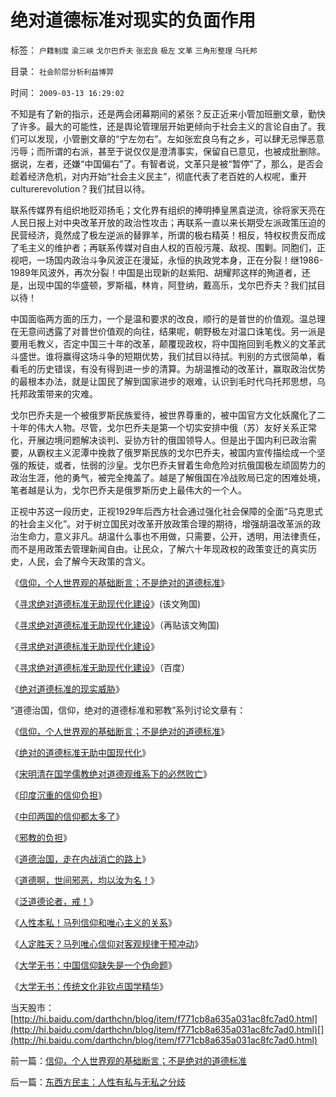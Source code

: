 # 绝对道德标准对现实的负面作用

标签： `户籍制度` `渝三峡` `戈尔巴乔夫` `张宏良` `极左` `文革` `三角形整理` `乌托邦` 

目录： `社会阶层分析利益博羿`

时间： `2009-03-13 16:29:02`

不知是有了新的指示，还是两会闭幕期间的紧张？反正近来小管加班删文章，勤快了许多。最大的可能性，还是舆论管理层开始更倾向于社会主义的言论自由了。我们可以发现，小管删文章的“宁左勿右”。左如张宏良乌有之乡，可以肆无忌惮恶意污辱；而所谓的右派，甚至于说仅仅是澄清事实，保留自已意见，也被成批删除。据说，左者，还嫌“中国偏右”了。有智者说，文革只是被“暂停”了，那么，是否会趁着经济危机，对内开始“社会主义民主”，彻底代表了老百姓的人权呢，重开culturerevolution？我们拭目以待。

联系传媒界有组织地贬邓扬毛；文化界有组织的捧明捧皇黑袁逆流，徐将家天亮在人民日报上对中央改革开放的政治性攻击；再联系一直以来长期受左派政策压迫的民营经济，竟然成了极左逆派的替罪羊，所谓的极右精英！相反，特权权贵反而成了毛主义的维护者；再联系传媒对自由人权的百般污蔑、敌视、围剿。同胞们，正视吧，一场国内政治斗争风波正在漫延，永恒的执政党本身，正在分裂！继1986-1989年风波外，再次分裂！中国是出现新的赵紫阳、胡耀邦这样的殉道者，还是，出现中国的华盛顿，罗斯福，林肯，阿登纳，戴高乐，戈尔巴乔夫？我们拭目以待！

中国面临两方面的压力，一个是温和要求的改良，顺行的是普世的价值观。温总理在无意间透露了对普世价值观的向往，结果呢，朝野极左对温口诛笔伐。另一派是要用毛教义，否定中国三十年的改革，颠覆现政权，将中国拖回到毛教义的文革武斗盛世。谁将赢得这场斗争的短期优势，我们拭目以待拭。判别的方式很简单，看看毛的历史错误，有没有得到进一步的清算。为胡温推动的改革计，赢取政治优势的最根本办法，就是让国民了解到国家进步的艰难，认识到毛时代乌托邦思想，乌托邦政策带来的灾难。

戈尔巴乔夫是一个被俄罗斯民族爱待，被世界尊重的，被中国官方文化妖魔化了二十年的伟大人物。尽管，戈尔巴乔夫是第一个切实安排中俄（苏）友好关系正常化，开展边境问题解决谈判、妥协方针的俄国领导人。但是出于国内利已政治需要，从霸权主义泥潭中挽救了俄罗斯民族的戈尔巴乔夫，被国内宣传描绘成一个坚强的叛徒，或者，怯弱的沙皇。戈尔巴乔夫冒着生命危险对抗俄国极左顽固势力的政治生涯，他的勇气，被完全掩盖了。越是了解俄国在冷战败局已定的困难处境，笔者越是认为，戈尔巴乔夫是俄罗斯历史上最伟大的一个人。

正视中苏这一段历史，正视1929年后西方社会通过强化社会保障的全面“马克思式的社会主义化”。对于树立国民对改革开放政策合理的期待，增强胡温改革派的政治生命力，意义非凡。胡温什么事也不用做，只需要，公开，透明，用法律责任，而不是用政策去管理新闻自由。让民众，了解六十年现政权的政策变迁的真实历史，人民，会了解今天政策的含义。

《[信仰，个人世界观的基础断言；不是绝对的道德标准](../../../2009/3/11/信仰，个人世界观的基础断言；不是绝对的道德标准.md)》

《[寻求绝对道德标准无助现代化建设](http://blog.sina.com.cn/s/blog_5563a64d0100c6eq.html)》(该文殉国)

《[寻求绝对道德标准无助现代化建设](http://blog.sina.com.cn/s/blog_5563a64d0100c6eq.html)》（再贴该文殉国)

《[寻求绝对道德标准无助现代化建设](http://blog.sina.com.cn/s/blog_5563a64d0100d54d.html)》

《[寻求绝对道德标准无助现代化建设](http://hi.baidu.com/darthchn/blog/item/4c69f2376ee8e5d5a3cc2bd6.html)》（百度）

《[绝对道德标准的现实威胁](../../../2009/3/13/绝对道德标准对现实的负面作用.md)》

“道德治国，信仰，绝对的道德标准和邪教”系列讨论文章有：

《[信仰，个人世界观的基础断言；不是绝对的道德标准](../../../2009/3/11/信仰，个人世界观的基础断言；不是绝对的道德标准.md)》

《[绝对的道德标准无助中国现代化](http://blog.sina.com.cn/s/blog_5563a64d0100c6eq.html)》

《[宋明清在国学儒教绝对道德观维系下的必然败亡](../../../2009/3/22/宋明清在国学儒教绝对道德观维系下的必然败亡.md)》

《[印度沉重的信仰负担](../../../2008/12/23/印度信仰，沉重的精神负担.md)》

《[中印两国的信仰都太多了](../../../2008/12/24/印度的信仰也同样太多了.md)》

《[邪教的负担](../../../2008/12/25/中印社会宗教的信仰，和邪教的负担.md)》

《[道德治国，走在内战消亡的路上](../../../2008/7/30/道德治国，走在内战消亡的路上.md)》

《[道德啊，世间邪恶，均以汝为名！](../../../2008/6/3/道德啊，世间邪恶，均以汝为名！.md)》

《[泛道德论者，戒！](../../../2008/5/19/和谐社会，各司其职！泛道德论者，戒！.md)》

《[人性本私！马列信仰和唯心主义的关系](../../../2009/5/9/人性本私！马列信仰和唯心主义的关系.md)》

《[人定胜天？马列唯心信仰对客观规律干预冲动](../../../2009/5/1/人定胜天？马列唯心信仰对客观规律干预冲动.md)》

《[大学无书：中国信仰缺失是一个伪命题](../../../2009/4/11/大学无书：中国信仰缺失是一个伪命题.md)》

《[大学无书：传统文化非钦点国学精华](../../../2009/3/25/大学无书：传统文化非钦点国学精华.md)》

当天股市：[http://hi.baidu.com/darthchn/blog/item/f771cb8a635a031ac8fc7ad0.html](http://hi.baidu.com/darthchn/blog/item/f771cb8a635a031ac8fc7ad0.html)[](http://hi.baidu.com/darthchn/blog/item/f771cb8a635a031ac8fc7ad0.html)



前一篇：[信仰，个人世界观的基础断言；不是绝对的道德标准](../../../2009/3/11/信仰，个人世界观的基础断言；不是绝对的道德标准.md)

后一篇：[东西方民主：人性有私与无私之分歧](../../../2009/3/15/东西方民主：人性有私与无私之分歧.md)